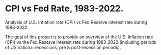 # CPI vs Fed Rate, 1983-2022.
Analysis of U.S. Inflation rate (CPI) vs Fed Reserve interest rate during 1983-2022.

The goal of this project is to provide an overview of the U.S. Inflation rate (CPI) vs the Fed Reserve interest rate during 1983-2022 (including periods of US national recessions, pre & post-recession periods).
